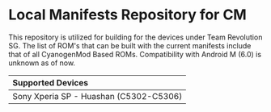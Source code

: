 Local Manifests Repository for CM
==============

This repository is utilized for building for the devices under Team Revolution SG. The list of ROM's that can be built with the current manifests include that of all CyanogenMod Based ROMs. Compatibility with Android M (6.0) is unknown as of now.

| Supported Devices
|:-------------------------
| Sony Xperia SP - Huashan (C5302-C5306)

